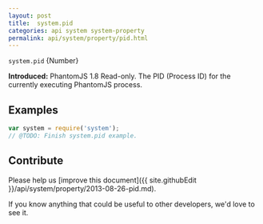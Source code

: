 ```yaml
---
layout: post
title:  system.pid
categories: api system system-property
permalink: api/system/property/pid.html
---
```


`system.pid` {Number}

**Introduced:** PhantomJS 1.8
Read-only. The PID (Process ID) for the currently executing PhantomJS process.

## Examples

```javascript
var system = require('system');
// @TODO: Finish system.pid example.
```

## Contribute

Please help us [improve this document]({{ site.githubEdit }}/api/system/property/2013-08-26-pid.md).

If you know anything that could be useful to other developers, we'd love to see it.


